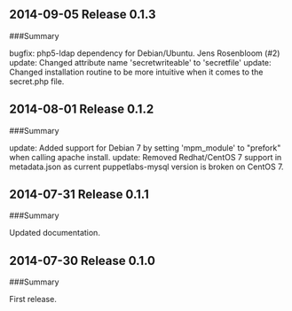 ## 2014-09-05 Release 0.1.3

###Summary

bugfix: php5-ldap dependency for Debian/Ubuntu. Jens Rosenbloom (#2)
update: Changed attribute name 'secretwriteable' to 'secretfile'
update: Changed installation routine to be more intuitive when it comes to the secret.php file.  

## 2014-08-01 Release 0.1.2

###Summary

update: Added support for Debian 7 by setting 'mpm_module' to "prefork" when calling apache install.
update: Removed Redhat/CentOS 7 support in metadata.json as current puppetlabs-mysql version is broken on CentOS 7.


## 2014-07-31 Release 0.1.1

###Summary

Updated documentation.


## 2014-07-30 Release 0.1.0

###Summary

First release.
